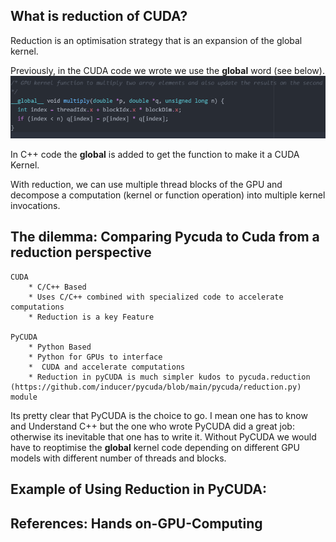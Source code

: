 ## What is reduction of CUDA?
   Reduction is an optimisation strategy that is an expansion
   of the global kernel.

   Previously, in the CUDA code we wrote we use
   the __global__ word (see below).
   ![__global__kernel](image/__global__kernel.png)

   In C++ code the __global__ is added to get the function to make
   it a CUDA Kernel.

   With reduction, we can use multiple thread blocks of the GPU
   and decompose a computation (kernel or function operation)
   into multiple kernel invocations.


## The dilemma: Comparing Pycuda to Cuda from a reduction perspective
    CUDA                             
        * C/C++ Based                      
        * Uses C/C++ combined with specialized code to accelerate computations    
        * Reduction is a key Feature       

    PyCUDA
        * Python Based
        * Python for GPUs to interface
        *  CUDA and accelerate computations
        * Reduction in pyCUDA is much simpler kudos to pycuda.reduction (https://github.com/inducer/pycuda/blob/main/pycuda/reduction.py) module

  Its pretty clear that PyCUDA is the choice to go. I mean one has to know and Understand
  C++ but the one who wrote PyCUDA did a great job: otherwise its inevitable that one
  has to write it. Without PyCUDA we would have to reoptimise the __global__ kernel
  code depending on different GPU models with different number of threads and blocks.


## Example of Using Reduction in PyCUDA:
   


## References: Hands on-GPU-Computing
